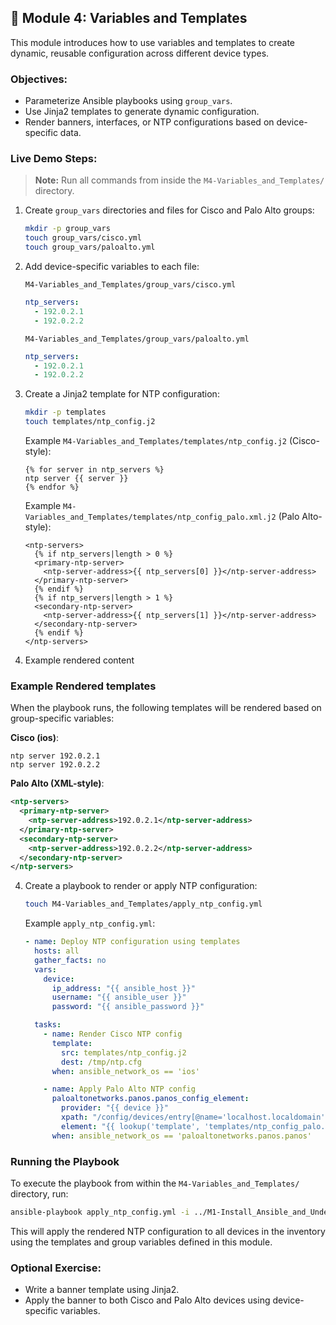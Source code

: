 ## 🧪 Module 4: Variables and Templates

This module introduces how to use variables and templates to create dynamic, reusable configuration across different device types.

### Objectives:
- Parameterize Ansible playbooks using `group_vars`.
- Use Jinja2 templates to generate dynamic configuration.
- Render banners, interfaces, or NTP configurations based on device-specific data.

### Live Demo Steps:
> **Note:** Run all commands from inside the `M4-Variables_and_Templates/` directory. 
1. Create `group_vars` directories and files for Cisco and Palo Alto groups:
   ```bash
   mkdir -p group_vars
   touch group_vars/cisco.yml
   touch group_vars/paloalto.yml
   ```

2. Add device-specific variables to each file:

   `M4-Variables_and_Templates/group_vars/cisco.yml`
   ```yaml
   ntp_servers:
     - 192.0.2.1
     - 192.0.2.2
   ```

   `M4-Variables_and_Templates/group_vars/paloalto.yml`
   ```yaml
   ntp_servers:
     - 192.0.2.1
     - 192.0.2.2
   ```

3. Create a Jinja2 template for NTP configuration:

   ```bash
   mkdir -p templates
   touch templates/ntp_config.j2
   ```

   Example `M4-Variables_and_Templates/templates/ntp_config.j2` (Cisco-style):
   ```jinja2
   {% for server in ntp_servers %}
   ntp server {{ server }}
   {% endfor %}
   ```

   Example `M4-Variables_and_Templates/templates/ntp_config_palo.xml.j2` (Palo Alto-style):
   ```jinja2
   <ntp-servers>
     {% if ntp_servers|length > 0 %}
     <primary-ntp-server>
       <ntp-server-address>{{ ntp_servers[0] }}</ntp-server-address>
     </primary-ntp-server>
     {% endif %}
     {% if ntp_servers|length > 1 %}
     <secondary-ntp-server>
       <ntp-server-address>{{ ntp_servers[1] }}</ntp-server-address>
     </secondary-ntp-server>
     {% endif %}
   </ntp-servers>
   ```
  1. Example rendered content
     
  ### Example Rendered templates

  When the playbook runs, the following templates will be rendered based on group-specific variables:

  **Cisco (ios)**:
  ```text
  ntp server 192.0.2.1
  ntp server 192.0.2.2
  ```

  **Palo Alto (XML-style)**:
  ```xml
  <ntp-servers>
    <primary-ntp-server>
      <ntp-server-address>192.0.2.1</ntp-server-address>
    </primary-ntp-server>
    <secondary-ntp-server>
      <ntp-server-address>192.0.2.2</ntp-server-address>
    </secondary-ntp-server>
  </ntp-servers>
  ```

4. Create a playbook to render or apply NTP configuration:
   ```bash
   touch M4-Variables_and_Templates/apply_ntp_config.yml
   ```

   Example `apply_ntp_config.yml`:
   ```yaml
   - name: Deploy NTP configuration using templates
     hosts: all
     gather_facts: no
     vars:
       device:
         ip_address: "{{ ansible_host }}"
         username: "{{ ansible_user }}"
         password: "{{ ansible_password }}"

     tasks:
       - name: Render Cisco NTP config
         template:
           src: templates/ntp_config.j2
           dest: /tmp/ntp.cfg
         when: ansible_network_os == 'ios'

       - name: Apply Palo Alto NTP config
         paloaltonetworks.panos.panos_config_element:
           provider: "{{ device }}"
           xpath: "/config/devices/entry[@name='localhost.localdomain']/deviceconfig/system"
           element: "{{ lookup('template', 'templates/ntp_config_palo.xml.j2') }}"
         when: ansible_network_os == 'paloaltonetworks.panos.panos'
   ```

### Running the Playbook

To execute the playbook from within the `M4-Variables_and_Templates/` directory, run:

```bash
ansible-playbook apply_ntp_config.yml -i ../M1-Install_Ansible_and_Understand_Inventory/inventory.ini
```

This will apply the rendered NTP configuration to all devices in the inventory using the templates and group variables defined in this module.

### Optional Exercise:
- Write a banner template using Jinja2.
- Apply the banner to both Cisco and Palo Alto devices using device-specific variables.